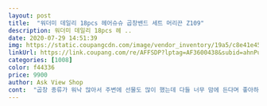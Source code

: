 ```yaml
---
layout: post 
title:  "워더미 데일리 18pcs 헤어슈슈 곱창밴드 세트 머리끈 Z109" 
description: 워더미 데일리 18pcs 헤 ..
date: 2020-07-29 14:51:39 
img: https://static.coupangcdn.com/image/vendor_inventory/19a5/c8e41e4510f73e15943d1b81415b4b00196c46ecb0210726231915506fdc.JPG 
linkUrl: https://link.coupang.com/re/AFFSDP?lptag=AF3600438&subid=ahnPublicAsk&pageKey=1782775320&itemId=3035359708&vendorItemId=71023440422&traceid=V0-113-0d8d18bcb1618640 
categories: [1008] 
color: f44336 
price: 9900 
author: Ask View Shop 
cont:  "곱창 종류가 워낙 많아서 주변에 선물도 많이 했는데 다들 너무 맘에 든다며 좋아하드라구요 ㅎㅎ<br/>곱창밴드가 너무 많은데다 전부 예뻐서 오늘은 뭘로 할지 다닐지 아침마다 행복한 고민입니당 ㅋ<br/>꺄 하나같이 다 너무 예뻐요♡<br/>대충 나갈때도 검은고무줄로 질끈 묶고 다녔었는데 요 곱창으로 묶고 나가면 츄레하지도 않고 포인트 되서 넘 이쁘고 좋아요<br/>대충 묶어도 모양이 예쁘게 잡혀서 기분 좋음.<br/><br/>데일리로 하기에 진짜 조아요 ㅋㅋ<br/>색감도 정말이쁘고 파스텔톤이어서 화사한 색상부터 깔끔한거 까지다있구요.<br/> 막내딸은 계속 양손에 끼고 밴드도 두개씩 네개로 묶기도하고 양이 많으니 활용도가 크네요.<br/>  기대를 안해서인지 아무 생각없이 주문했는데 품질과 양에 모두만족합니다!!!!<br/>선물용으로도 완전 조은거같아요<br/>양에 놀랐어요.<br/> 전체 묶여있을 땐 몰랐는데 가격에 비해 정말 푸짐해요.<br/> 짱짱한 밴드여서 어른부터 초딩10세딸 6세막내까지 다 사용할 수 있어요.<br/><br/>저번에 저렴하게 곱창끈을 사서 지인들에게 자랑하고 막 나눠주다보니 내가 쓸게 별로 없어서 아쉬웠는데 다시 비슷한 구성이 나와 믿고 질러봄.<br/><br/>차분한 디자인부터 화려한것까지 골고루 있어 그 날의 코디에 따라 마음껏 바꿔서 쓸 수 있고, 크기도 큰것과 작은것이 섞여있어서 올림머리 묶은머리 반묶음 등 어떤 스타일에도 이 곱창끈에 먼저 손을 대게 된다.<br/><br/>" 
---
```

